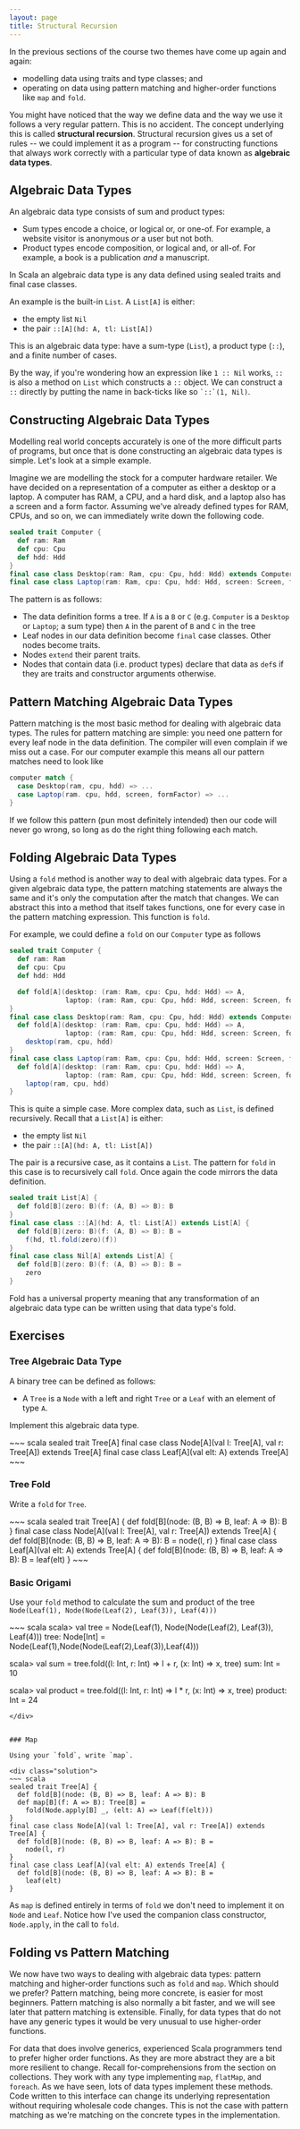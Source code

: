 ```yaml
---
layout: page
title: Structural Recursion
---
```


In the previous sections of the course two themes have come up again and again:

- modelling data using traits and type classes; and
- operating on data using pattern matching and higher-order functions like `map` and `fold`.

You might have noticed that the way we define data and the way we use it follows a very regular pattern. This is no accident. The concept underlying this is called **structural recursion**. Structural recursion gives us a set of rules -- we could implement it as a program -- for constructing functions that always work correctly with a particular type of data known as **algebraic data types**.

## Algebraic Data Types

An algebraic data type consists of sum and product types:

* Sum types encode a choice, or logical or, or one-of. For example, a website visitor is anonymous *or* a user but not both.
* Product types encode composition, or logical and, or all-of. For example, a book is a publication *and* a manuscript.

In Scala an algebraic data type is any data defined using sealed traits and final case classes.

An example is the built-in `List`. A `List[A]` is either:

* the empty list `Nil`
* the pair `::[A](hd: A, tl: List[A])`

This is an algebraic data type: have a sum-type (`List`), a product type (`::`), and a finite number of cases.

By the way, if you're wondering how an expression like `1 :: Nil` works, `::` is also a method on `List` which constructs a `::` object. We can construct a `::` directly by putting the name in back-ticks like so `` `::`(1, Nil) ``.

## Constructing Algebraic Data Types

Modelling real world concepts accurately is one of the more difficult parts of programs, but once that is done constructing an algebraic data types is simple. Let's look at a simple example.

Imagine we are modelling the stock for a computer hardware retailer. We have decided on a representation of a computer as either a desktop or a laptop. A computer has RAM, a CPU, and a hard disk, and a laptop also has a screen and a form factor. Assuming we've already defined types for RAM, CPUs, and so on, we can immediately write down the following code.

~~~ scala
sealed trait Computer {
  def ram: Ram
  def cpu: Cpu
  def hdd: Hdd
}
final case class Desktop(ram: Ram, cpu: Cpu, hdd: Hdd) extends Computer
final case class Laptop(ram: Ram, cpu: Cpu, hdd: Hdd, screen: Screen, formFactor: FormFactor) extends Computer
~~~

The pattern is as follows:

* The data definition forms a tree. If `A` is a `B` or `C` (e.g. `Computer` is a `Desktop` or `Laptop`; a sum type) then `A` in the parent of `B` and `C` in the tree
* Leaf nodes in our data definition become `final` case classes. Other nodes become traits.
* Nodes `extend` their parent traits.
* Nodes that contain data (i.e. product types) declare that data as `def`s if they are traits and constructor arguments otherwise.

## Pattern Matching Algebraic Data Types

Pattern matching is the most basic method for dealing with algebraic data types. The rules for pattern matching are simple: you need one pattern for every leaf node in the data definition. The compiler will even complain if we miss out a case. For our computer example this means all our pattern matches need to look like

~~~ scala
computer match {
  case Desktop(ram, cpu, hdd) => ...
  case Laptop(ram. cpu, hdd, screen, formFactor) => ...
}
~~~

If we follow this pattern (pun most definitely intended) then our code will never go wrong, so long as do the right thing following each match.

## Folding Algebraic Data Types

Using a `fold` method is another way to deal with algebraic data types. For a given algebraic data type, the pattern matching statements are always the same and it's only the computation after the match that changes. We can abstract this into a method that itself takes functions, one for every case in the pattern matching expression. This function is `fold`.

For example, we could define a `fold` on our `Computer` type as follows

~~~ scala
sealed trait Computer {
  def ram: Ram
  def cpu: Cpu
  def hdd: Hdd

  def fold[A](desktop: (ram: Ram, cpu: Cpu, hdd: Hdd) => A,
              laptop: (ram: Ram, cpu: Cpu, hdd: Hdd, screen: Screen, formFactor: FormFactor) => A): A
}
final case class Desktop(ram: Ram, cpu: Cpu, hdd: Hdd) extends Computer {
  def fold[A](desktop: (ram: Ram, cpu: Cpu, hdd: Hdd) => A,
              laptop: (ram: Ram, cpu: Cpu, hdd: Hdd, screen: Screen, formFactor: FormFactor) => A): A =
    desktop(ram, cpu, hdd)
}
final case class Laptop(ram: Ram, cpu: Cpu, hdd: Hdd, screen: Screen, formFactor: FormFactor) extends Computer {
  def fold[A](desktop: (ram: Ram, cpu: Cpu, hdd: Hdd) => A,
              laptop: (ram: Ram, cpu: Cpu, hdd: Hdd, screen: Screen, formFactor: FormFactor) => A): A =
    laptop(ram, cpu, hdd)
}
~~~

This is quite a simple case. More complex data, such as `List`, is defined recursively. Recall that a `List[A]` is either:

* the empty list `Nil`
* the pair `::[A](hd: A, tl: List[A])`

The pair is a recursive case, as it contains a `List`. The pattern for `fold` in this case is to recursively call `fold`. Once again the code mirrors the data definition.

~~~ scala
sealed trait List[A] {
  def fold[B](zero: B)(f: (A, B) => B): B
}
final case class ::[A](hd: A, tl: List[A]) extends List[A] {
  def fold[B](zero: B)(f: (A, B) => B): B =
    f(hd, tl.fold(zero)(f))
}
final case class Nil[A] extends List[A] {
  def fold[B](zero: B)(f: (A, B) => B): B =
    zero
}
~~~

Fold has a universal property meaning that any transformation of an algebraic data type can be written using that data type's fold.

## Exercises

### Tree Algebraic Data Type

A binary tree can be defined as follows:

* A `Tree` is a `Node` with a left and right `Tree` or a `Leaf` with an element of type `A`.

Implement this algebraic data type.

<div class="solution">
~~~ scala
sealed trait Tree[A]
final case class Node[A](val l: Tree[A], val r: Tree[A]) extends Tree[A]
final case class Leaf[A](val elt: A) extends Tree[A]
~~~
</div>


### Tree Fold

Write a `fold` for `Tree`.

<div class="solution">
~~~ scala
sealed trait Tree[A] {
  def fold[B](node: (B, B) => B, leaf: A => B): B
}
final case class Node[A](val l: Tree[A], val r: Tree[A]) extends Tree[A] {
  def fold[B](node: (B, B) => B, leaf: A => B): B =
    node(l, r)
}
final case class Leaf[A](val elt: A) extends Tree[A] {
  def fold[B](node: (B, B) => B, leaf: A => B): B =
    leaf(elt)
}
~~~
</div>


### Basic Origami

Use your `fold` method to calculate the sum and product of the tree `Node(Leaf(1), Node(Node(Leaf(2), Leaf(3)), Leaf(4)))`

<div class="solution">
~~~ scala
scala> val tree = Node(Leaf(1), Node(Node(Leaf(2), Leaf(3)), Leaf(4)))
tree: Node[Int] = Node(Leaf(1),Node(Node(Leaf(2),Leaf(3)),Leaf(4)))

scala> val sum = tree.fold((l: Int, r: Int) => l + r, (x: Int) => x, tree)
sum: Int = 10

scala> val product = tree.fold((l: Int, r: Int) => l * r, (x: Int) => x, tree)
product: Int = 24
~~~
</div>


### Map

Using your `fold`, write `map`.

<div class="solution">
~~~ scala
sealed trait Tree[A] {
  def fold[B](node: (B, B) => B, leaf: A => B): B
  def map[B](f: A => B): Tree[B] =
    fold(Node.apply[B] _, (elt: A) => Leaf(f(elt)))
}
final case class Node[A](val l: Tree[A], val r: Tree[A]) extends Tree[A] {
  def fold[B](node: (B, B) => B, leaf: A => B): B =
    node(l, r)
}
final case class Leaf[A](val elt: A) extends Tree[A] {
  def fold[B](node: (B, B) => B, leaf: A => B): B =
    leaf(elt)
}
~~~

As `map` is defined entirely in terms of `fold` we don't need to implement it on `Node` and `Leaf`. Notice how I've used the companion class constructor, `Node.apply`, in the call to `fold`.
</div>

## Folding vs Pattern Matching

We now have two ways to dealing with algebraic data types: pattern matching and higher-order functions such as `fold` and `map`. Which should we prefer? Pattern matching, being more concrete, is easier for most beginners. Pattern matching is also normally a bit faster, and we will see later that pattern matching is extensible. Finally, for data types that do not have any generic types it would be very unusual to use higher-order functions.

For data that does involve generics, experienced Scala programmers tend to prefer higher order functions. As they are more abstract they are a bit more resilient to change. Recall for-comprehensions from the section on collections. They work with any type implementing `map`, `flatMap`, and `foreach`. As we have seen, lots of data types implement these methods. Code written to this interface can change its underlying representation without requiring wholesale code changes. This is not the case with pattern matching as we're matching on the concrete types in the implementation.
